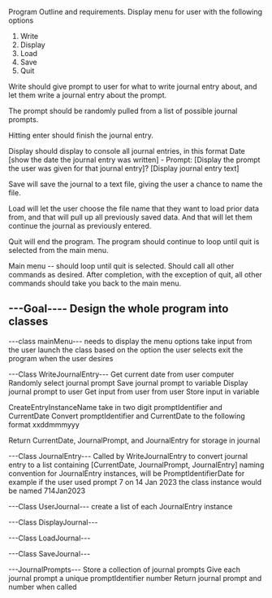 Program Outline and requirements.
Display menu for user with the following options
1. Write
2. Display
3. Load
4. Save
5. Quit

Write should give prompt to user for what to write journal entry about, and let them write a journal entry about the prompt. 

The prompt should be randomly pulled from a list of possible journal prompts. 

Hitting enter should finish the journal entry. 

Display should display to console all journal entries, in this format 
Date [show the date the journal entry was written] - Prompt: [Display the prompt the user was given for that journal entry]? [Display journal entry text] 

Save will save the journal to a text file, giving the user a chance to name the file. 

Load will let the user choose the file name that they want to load prior data from, and that will pull up all previously saved data. And that will let them continue the journal as previously entered. 

Quit will end the program. The program should continue to loop until quit is selected from the main menu. 


Main menu -- should loop until quit is selected. Should call all other commands as desired. After completion, with the exception of quit, all other commands should take you back to the main menu. 

---Goal----
Design the whole program into classes
-----------


---class mainMenu---
needs to display the menu options
take input from the user
launch the class based on the option the user selects
exit the program when the user desires

---Class WriteJournalEntry---
Get current date from user computer
Randomly select journal prompt
Save journal prompt to variable
Display journal prompt to user
Get input from user from user
Store input in variable

CreateEntryInstanceName
take in two digit promptIdentifier and CurrentDate
Convert promptIdentifier and CurrentDate to the following format xxddmmmyyy 

Return CurrentDate, JournalPrompt, and JournalEntry for storage in journal 



---Class JournalEntry---
Called by WriteJournalEntry to convert journal entry to a list containing [CurrentDate, JournalPrompt, JournalEntry]
naming convention for JournalEntry instances, will be PromptIdentifierDate for example if the user used prompt 7 on 14 Jan 2023 the class instance would be named 714Jan2023

---Class UserJournal---
create a list of each JournalEntry instance


---Class DisplayJournal---

---Class LoadJournal---

---Class SaveJournal---

---JournalPrompts---
Store a collection of journal prompts
Give each journal prompt a unique promptIdentifier number
Return journal prompt and number when called